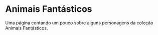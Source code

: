 # Animais Fantásticos
Uma página contando um pouco sobre alguns personagens da coleção Animais Fantásticos.

